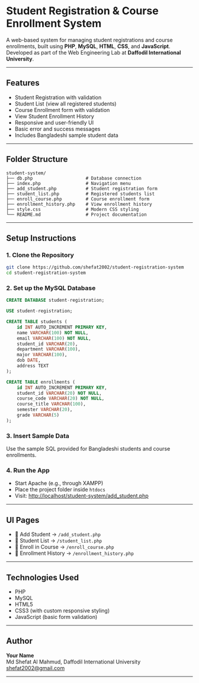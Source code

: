 #  Student Registration & Course Enrollment System

A web-based system for managing student registrations and course enrollments, built using **PHP**, **MySQL**, **HTML**, **CSS**, and **JavaScript**.  
Developed as part of the Web Engineering Lab at **Daffodil International University**.

---

##  Features

-  Student Registration with validation
-  Student List (view all registered students)
-  Course Enrollment form with validation
-  View Student Enrollment History
-  Responsive and user-friendly UI
-  Basic error and success messages
-  Includes Bangladeshi sample student data

---

##  Folder Structure

```
student-system/
├── db.php                    # Database connection
├── index.php                 # Navigation menu
├── add_student.php           # Student registration form
├── student_list.php          # Registered students list
├── enroll_course.php         # Course enrollment form
├── enrollment_history.php    # View enrollment history
├── style.css                 # Modern CSS styling
└── README.md                 # Project documentation
```

---

##  Setup Instructions

### 1. Clone the Repository
```bash
git clone https://github.com/shefat2002/student-registration-system
cd student-registration-system
```

### 2. Set up the MySQL Database

```sql
CREATE DATABASE student-registration;

USE student-registration;

CREATE TABLE students (
    id INT AUTO_INCREMENT PRIMARY KEY,
    name VARCHAR(100) NOT NULL,
    email VARCHAR(100) NOT NULL,
    student_id VARCHAR(20),
    department VARCHAR(100),
    major VARCHAR(100),
    dob DATE,
    address TEXT
);

CREATE TABLE enrollments (
    id INT AUTO_INCREMENT PRIMARY KEY,
    student_id VARCHAR(20) NOT NULL,
    course_code VARCHAR(20) NOT NULL,
    course_title VARCHAR(100),
    semester VARCHAR(20),
    grade VARCHAR(5)
);
```

### 3. Insert Sample Data
Use the sample SQL provided for Bangladeshi students and course enrollments.

### 4. Run the App
- Start Apache (e.g., through XAMPP)
- Place the project folder inside `htdocs`
- Visit: [http://localhost/student-system/add_student.php](http://localhost/student-system/add_student.php)

---

##  UI Pages

- 🔗 Add Student → `/add_student.php`  
- 🔗 Student List → `/student_list.php`  
- 🔗 Enroll in Course → `/enroll_course.php`  
- 🔗 Enrollment History → `/enrollment_history.php`

---

##  Technologies Used

- PHP  
- MySQL  
- HTML5  
- CSS3 (with custom responsive styling)  
- JavaScript (basic form validation)

---

##  Author

**Your Name**  
Md Shefat Al Mahmud, Daffodil International University  
 shefat2002@gmail.com

---

